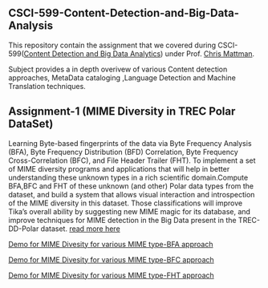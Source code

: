 ## CSCI-599-Content-Detection-and-Big-Data-Analysis

This repository contain the assignment that we covered during CSCI-599([Content Detection and Big Data Analytics](http://sunset.usc.edu/classes/cs599_2016)) under Prof. [Chris Mattman](http://sunset.usc.edu/~mattmann).

Subject provides a in depth overivew of various Content detection approaches, MetaData cataloging ,Language Detection and Machine Translation techniques.

Assignment-1 (MIME Diversity in TREC Polar DataSet)
-----------------------------------------------------
Learning Byte-based fingerprints of the data via Byte Frequency Analysis (BFA), Byte Frequency Distribution (BFD) Correlation, Byte Frequency Cross-Correlation (BFC), and File Header Trailer (FHT). To implement a set of MIME diversity programs and applications that will help in better understanding these unknown types in a rich scientific domain.Compute BFA,BFC and FHT of these unknown (and other) Polar data types from the dataset, and  build a system that allows visual interaction and introspection of the MIME diversity in this dataset. Those classifications will improve Tika’s overall ability by suggesting new MIME magic for its database, and improve techniques for MIME detection in the
Big Data present in the TREC-DD-Polar dataset. [read more here](http://sunset.usc.edu/classes/cs599_2016/CS599_HW_MIME_POLAR.pdf)


 [Demo for MIME Divesity for various MIME type-BFA approach](http://www-scf.usc.edu/~vtiwari/BDA/D3/BDA_HW1/Q4/driver.html)
 
 
 [Demo for MIME Divesity for various MIME type-BFC approach](http://www-scf.usc.edu/~vtiwari/BDA/D3/BDA_HW1/Q5/Q5/driver.html)
 
 [Demo for MIME Divesity for various MIME type-FHT approach](http://www-scf.usc.edu/~vtiwari/BDA/D3/BDA_HW1/Q6_16/driver.html)
 

